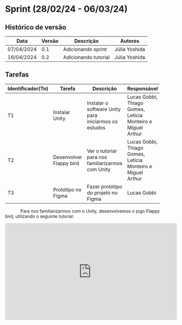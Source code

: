 # Sprint (28/02/24 - 06/03/24)

## Histórico de versão

|Data|Versão|Descrição|Autores|
|--|--|--|--|
|07/04/2024|0.1|Adicionando sprint|Júlia Yoshida|
|16/04/2024|0.2|Adicionando tutorial|Júlia Yoshida|

## Tarefas

|Identificador(Tn)|Tarefa|Descrição|Responsável|
|-|-|-|-|
|T1|Instalar Unity|Instalar o software Unity para iniciarmos os estudos|Lucas Gobbi, Thiago Gomes, Letícia Monteiro e Miguel Arthur|
|T2|Desenvolver Flappy bird|Ver o tutorial para nos familiarizarmos com Unity|Lucas Gobbi, Thiago Gomes, Letícia Monteiro e Miguel Arthur|
|T3|Protótipo no Figma|Fazer protótipo do projeto no Figma|Lucas Gobbi|

<p style="text-indent: 50px;text-align: justify;"> Para nos familiarizarmos com o Unity, desenvolvemos o jogo Flappy bird, utilizando o seguinte tutorial: </p>

<div align="center">
<iframe width="560" height="315" src="https://www.youtube.com/embed/XtQMytORBmM?si=-Melu3zsVIEHl3CY" title="YouTube video player" frameborder="0" allow="accelerometer; autoplay; clipboard-write; encrypted-media; gyroscope; picture-in-picture; web-share" referrerpolicy="strict-origin-when-cross-origin" allowfullscreen></iframe>
</div>
